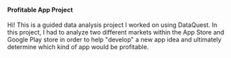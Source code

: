 #### Profitable App Project
Hi! This is a guided data analysis project I worked on using DataQuest. In this project, I had to analyze two different markets within the App Store and Google Play store in order to help "develop" a new app idea and ultimately determine which kind of app would be profitable.
